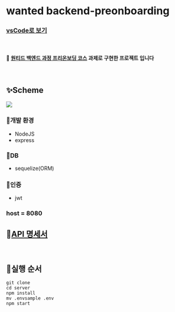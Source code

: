 # wanted backend-preonboarding

### [vsCode로 보기](https://github1s.com/hyjoong/assignment-wanted)

 <br>

#### 🥯 [원티드 백엔드 과정 프리온보딩 코스](https://www.wanted.co.kr/events/pre_onboarding_course_4) 과제로 구현한 프로젝트 입니다 
 

<br>

## ✨Scheme

![](https://images.velog.io/images/hyunjoong/post/91e55117-814d-4d88-9a2e-b64593f316e4/image.png)


### 🎃개발 환경

- NodeJS
- express

### 📖DB
-  sequelize(ORM)

### 🌮인증
- jwt
 
 ### host = 8080


## 🥚[API 명세서](https://github.com/hyjoong/assignment-wanted/wiki)
 
<br>

## 🍤실행 순서
```
git clone
cd server
npm install
mv .envsample .env
npm start

```
 